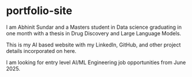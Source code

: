 # portfolio-site

I am Abhinit Sundar and a Masters student in Data science graduating in one month with a thesis in Drug Discovery and Large Language Models.

This is my AI based website with my LinkedIn, GitHub, and other project details incorporated on here.

I am looking for entry level AI/ML Engineering job opportunities from June 2025.
